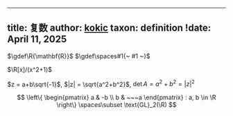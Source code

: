 
---
title: 复数
author: [kokic](/kokic.md)
taxon: definition
!date: April 11, 2025
---

$\gdef\R{\mathbf{R}}$
$\gdef\spaces#1{~ #1 ~}$

$\R[x]/(x^2+1)$

$z = a+b\sqrt{-1}$, $|z| = \sqrt{a^2+b^2}$, $\det A = a^2+b^2 = |z|^2$

$$
\left\{ \begin{pmatrix} a & -b \\ b & ~~~a  \end{pmatrix} : a, b \in \R \right\}
\spaces\subset \text{GL}_2(\R)  $$

<!-- $\{ (\begin{smallmatrix} a & -b \\ b & ~~~a \end{smallmatrix}) \}$ -->

<!-- $ a_0 + a_1i + a_2i^2 + a_3i^3 + \cdots = a_0 - a_2 + a_4 + \cdots + (a_1 - a_3 + a_5 + \cdots) i  $ -->
